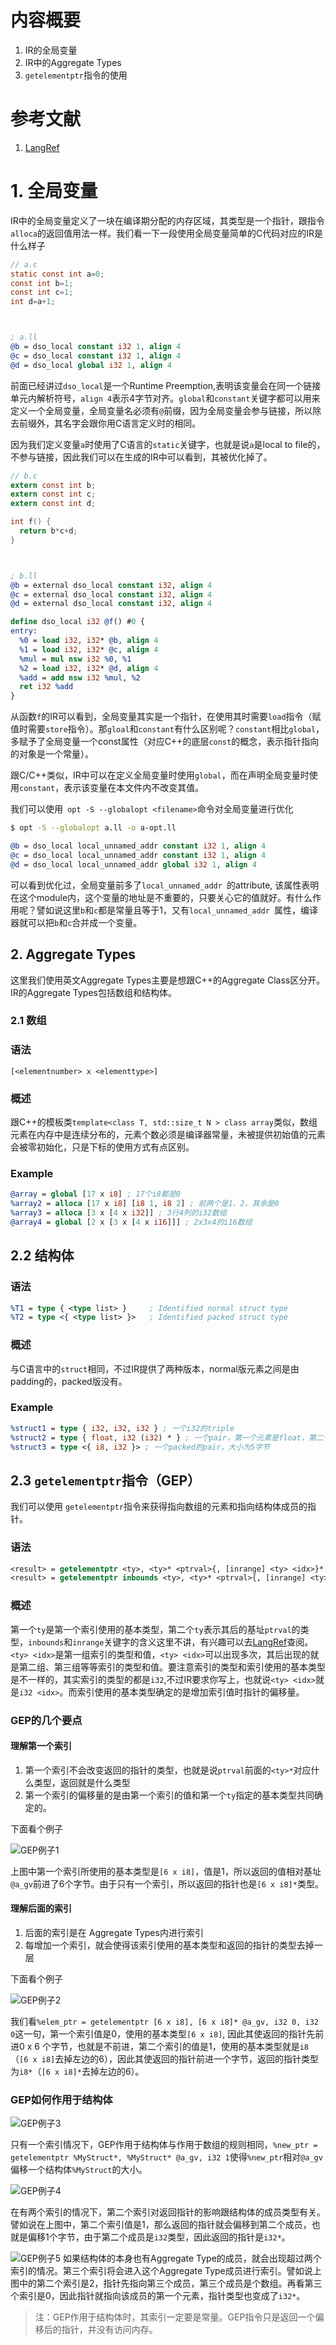 # 内容概要
1. IR的全局变量
1. IR中的Aggregate Types
1. `getelementptr`指令的使用

# 参考文献
1. [LangRef](https://llvm.org/docs/LangRef.html)


# 1. 全局变量
IR中的全局变量定义了一块在编译期分配的内存区域，其类型是一个指针，跟指令`alloca`的返回值用法一样。我们看一下一段使用全局变量简单的C代码对应的IR是什么样子
```C
// a.c
static const int a=0;
const int b=1;
const int c=1;
int d=a+1;
```
` `
```llvm
; a.ll
@b = dso_local constant i32 1, align 4
@c = dso_local constant i32 1, align 4
@d = dso_local global i32 1, align 4
```
前面已经讲过`dso_local`是一个Runtime Preemption,表明该变量会在同一个链接单元内解析符号，`align 4`表示4字节对齐。`global`和`constant`关键字都可以用来定义一个全局变量，全局变量名必须有`@`前缀，因为全局变量会参与链接，所以除去前缀外，其名字会跟你用C语言定义时的相同。

因为我们定义变量`a`时使用了C语言的`static`关键字，也就是说`a`是local to file的，不参与链接，因此我们可以在生成的IR中可以看到，其被优化掉了。
```C
// b.c
extern const int b;
extern const int c;
extern const int d;

int f() {
  return b*c+d;
}
```
` `
```llvm
; b.ll
@b = external dso_local constant i32, align 4
@c = external dso_local constant i32, align 4
@d = external dso_local constant i32, align 4

define dso_local i32 @f() #0 {
entry:
  %0 = load i32, i32* @b, align 4
  %1 = load i32, i32* @c, align 4
  %mul = mul nsw i32 %0, %1
  %2 = load i32, i32* @d, align 4
  %add = add nsw i32 %mul, %2
  ret i32 %add
}
```
从函数`f`的IR可以看到，全局变量其实是一个指针，在使用其时需要`load`指令（赋值时需要`store`指令）。那`gloal`和`constant`有什么区别呢？`constant`相比`global`，多赋予了全局变量一个const属性（对应C++的底层`const`的概念，表示指针指向的对象是一个常量）。

跟C/C++类似，IR中可以在定义全局变量时使用`global`，而在声明全局变量时使用`constant`，表示该变量在本文件内不改变其值。

我们可以使用` opt -S --globalopt <filename>`命令对全局变量进行优化
```sh
$ opt -S --globalopt a.ll -o a-opt.ll
```
```llvm
@b = dso_local local_unnamed_addr constant i32 1, align 4
@c = dso_local local_unnamed_addr constant i32 1, align 4
@d = dso_local local_unnamed_addr global i32 1, align 4
```
可以看到优化过，全局变量前多了`local_unnamed_addr `的attribute, 该属性表明在这个module内，这个变量的地址是不重要的，只要关心它的值就好。有什么作用呢？譬如说这里`b`和`c`都是常量且等于1，又有`local_unnamed_addr `属性，编译器就可以把`b`和`c`合并成一个变量。

## 2. Aggregate Types
这里我们使用英文Aggregate Types主要是想跟C++的Aggregate Class区分开。IR的Aggregate Types包括数组和结构体。
### 2.1 数组
### 语法
```
[<elementnumber> x <elementtype>]
```
### 概述
跟C++的模板类`template<class T, std::size_t N > class array`类似，数组元素在内存中是连续分布的，元素个数必须是编译器常量，未被提供初始值的元素会被零初始化，只是下标的使用方式有点区别。
### Example
```llvm
@array = global [17 x i8] ; 17个i8都是0
%array2 = alloca [17 x i8] [i8 1, i8 2] ; 前两个是1、2，其余是0
%array3 = alloca [3 x [4 x i32]] ; 3行4列的i32数组
@array4 = global [2 x [3 x [4 x i16]]] ; 2x3x4的i16数组
``` 
## 2.2 结构体
### 语法
```llvm
%T1 = type { <type list> }     ; Identified normal struct type
%T2 = type <{ <type list> }>   ; Identified packed struct type
```
### 概述
与C语言中的`struct`相同，不过IR提供了两种版本，normal版元素之间是由padding的，packed版没有。
### Example
```llvm
%struct1 = type { i32, i32, i32 } ; 一个i32的triple
%struct2 = type { float, i32 (i32) * } ; 一个pair，第一个元素是float，第二个元素是一个函数指针，该函数有一个i32的形参，返回一个i32 
%struct3 = type <{ i8, i32 }> ; 一个packed的pair，大小为5字节
```
## 2.3 `getelementptr`指令（GEP）
我们可以使用 `getelementptr`指令来获得指向数组的元素和指向结构体成员的指针。
### 语法
```llvm
<result> = getelementptr <ty>, <ty>* <ptrval>{, [inrange] <ty> <idx>}*
<result> = getelementptr inbounds <ty>, <ty>* <ptrval>{, [inrange] <ty> <idx>}*
```
### 概述
第一个`ty`是第一个索引使用的基本类型，第二个`ty`表示其后的基址`ptrval`的类型，`inbounds`和`inrange`关键字的含义这里不讲，有兴趣可以去[LangRef](https://llvm.org/docs/LangRef.html#i-getelementptr)查阅。
`<ty> <idx>`是第一组索引的类型和值，`<ty> <idx>`可以出现多次，其后出现的就是第二组、第三组等等索引的类型和值。要注意索引的类型和索引使用的基本类型是不一样的，其实索引的类型的都是`i32`,不过IR要求你写上，也就说`<ty> <idx>`就是`i32 <idx>`。而索引使用的基本类型确定的是增加索引值时指针的偏移量。

### GEP的几个要点
#### 理解第一个索引
1. 第一个索引不会改变返回的指针的类型，也就是说`ptrval`前面的`<ty>*`对应什么类型，返回就是什么类型
1. 第一个索引的偏移量的是由第一个索引的值和第一个`ty`指定的基本类型共同确定的。

下面看个例子

![GEP例子1](rc/GEP-example-1.PNG)

上图中第一个索引所使用的基本类型是`[6 x i8]`，值是1，所以返回的值相对基址`@a_gv`前进了6个字节。由于只有一个索引，所以返回的指针也是`[6 x i8]*`类型。
#### 理解后面的索引
1. 后面的索引是在 Aggregate Types内进行索引
1. 每增加一个索引，就会使得该索引使用的基本类型和返回的指针的类型去掉一层

下面看个例子

![GEP例子2](rc/GEP-example-2.PNG)

我们看`%elem_ptr = getelementptr [6 x i8], [6 x i8]* @a_gv, i32 0, i32 0`这一句，第一个索引值是0，使用的基本类型`[6 x i8]`, 因此其使返回的指针先前进0 x 6 个字节，也就是不前进，第二个索引的值是1，使用的基本类型就是`i8`（`[6 x i8]`去掉左边的6），因此其使返回的指针前进一个字节，返回的指针类型为`i8*`（`[6 x i8]*`去掉左边的6）。

### GEP如何作用于结构体
![GEP例子3](rc/GEP-example-3.PNG)

只有一个索引情况下，GEP作用于结构体与作用于数组的规则相同，`%new_ptr = getelementptr %MyStruct*, %MyStruct* @a_gv, i32 1`使得`%new_ptr`相对`@a_gv`偏移一个结构体`%MyStruct`的大小。

![GEP例子4](rc/GEP-example-4.PNG)

在有两个索引的情况下，第二个索引对返回指针的影响跟结构体的成员类型有关。譬如说在上图中，第二个索引值是1，那么返回的指针就会偏移到第二个成员，也就是偏移1个字节，由于第二个成员是`i32`类型，因此返回的指针是`i32*`。

![GEP例子5](rc/GEP-example-5.PNG)
如果结构体的本身也有Aggregate Type的成员，就会出现超过两个索引的情况。第三个索引将会进入这个Aggregate Type成员进行索引。譬如说上图中的第二个索引是2，指针先指向第三个成员，第三个成员是个数组。再看第三个索引是0，因此指针就指向该成员的第一个元素，指针类型也变成了`i32*`。
> 注：GEP作用于结构体时，其索引一定要是常量。GEP指令只是返回一个偏移后的指针，并没有访问内存。